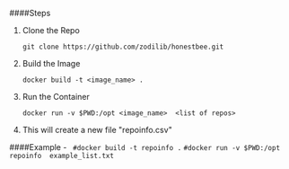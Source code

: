 ####Steps 

1. Clone the Repo
    ```
    git clone https://github.com/zodilib/honestbee.git
    ```
2.  Build the Image 
    ```
    docker build -t <image_name> .
    ```

3. Run the Container 
    ```
    docker run -v $PWD:/opt <image_name>  <list of repos>
    ```

4. This will create a new file "repoinfo.csv" 


####Example -
    ``` 
    #docker build -t repoinfo .
    ```
    ```
    #docker run -v $PWD:/opt repoinfo  example_list.txt
    ```




